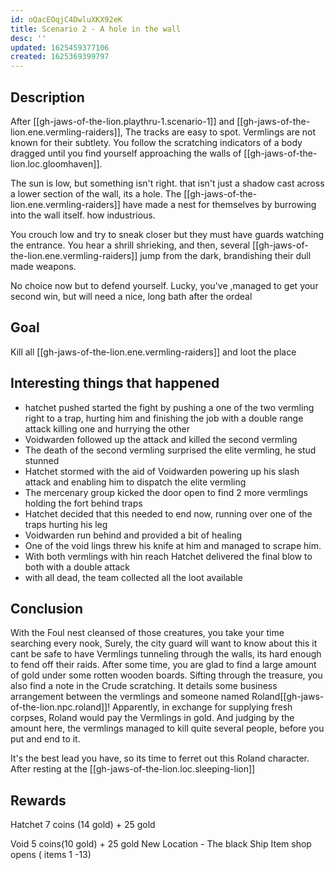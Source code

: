 ```yaml
---
id: oQacEOqjC4DwluXKX92eK
title: Scenario 2 - A hole in the wall
desc: ''
updated: 1625459377106
created: 1625369399797
---
```


## Description

After [[gh-jaws-of-the-lion.playthru-1.scenario-1]] and [[gh-jaws-of-the-lion.ene.vermling-raiders]], The tracks are easy to spot.
Vermlings are not known for their subtlety. You follow the scratching indicators of a body dragged until you find yourself approaching the walls of [[gh-jaws-of-the-lion.loc.gloomhaven]].

The sun is low, but something isn't right. that isn't just a shadow cast across a lower section of the wall, its a hole. The [[gh-jaws-of-the-lion.ene.vermling-raiders]] have made a nest for themselves by burrowing into the wall itself. how industrious.

You crouch low and try to sneak closer but they must have guards watching the entrance. You hear a shrill shrieking, and then, several [[gh-jaws-of-the-lion.ene.vermling-raiders]] jump from the dark, brandishing their dull made weapons.

No choice now but to defend yourself. Lucky, you've ,managed to get your second win, but will need a nice, long bath after the ordeal

## Goal

Kill all [[gh-jaws-of-the-lion.ene.vermling-raiders]] and loot the place

## Interesting things that happened

- hatchet pushed started the fight by pushing a one of the two vermling right to a trap, hurting him and finishing the job with a double range attack killing one and hurrying the other
- Voidwarden followed up the attack and killed the second vermling
- The death of the second vermling surprised the elite vermling, he stud stunned
- Hatchet stormed with the aid of Voidwarden powering up his slash attack and enabling him to dispatch the elite vermling
- The mercenary group kicked the door open to find 2 more vermlings holding the fort behind traps
- Hatchet decided that this needed to end now, running over one of the traps hurting his leg
- Voidwarden run behind and provided a bit of healing
- One of the void lings threw his knife at him and managed to scrape him.
- With both vermlings with hin reach Hatchet delivered the final blow to both with a double attack
- with all dead, the team collected all the loot available

## Conclusion

With the Foul nest cleansed of those creatures, you take your time searching every nook, Surely, the city guard will want to know about this
it cant be safe to have Vermlings tunneling through the walls, its hard enough to fend off their raids.
After some time, you are glad to find a large amount of gold under some rotten wooden boards.
Sifting through the treasure, you also find a note in the Crude scratching. It details some business arrangement between the vermlings and someone named Roland[[gh-jaws-of-the-lion.npc.roland]]!
Apparently, in exchange for supplying fresh corpses, Roland would pay the Vermlings in gold. And judging by the amount here, the vermlings managed to kill quite several people, before you put and end to it.

It's the best lead you have, so its time to ferret out this Roland character. After resting at the [[gh-jaws-of-the-lion.loc.sleeping-lion]]

## Rewards

Hatchet
7 coins (14 gold) + 25 gold

Void
5 coins(10 gold)  + 25 gold
New Location - The black Ship
Item shop opens ( items 1 -13)
